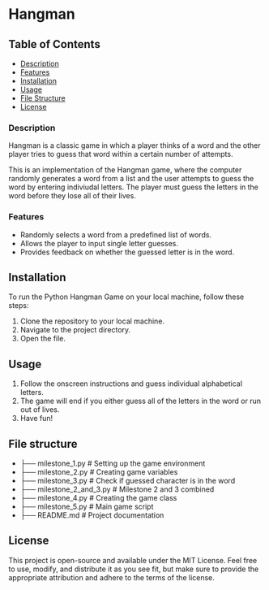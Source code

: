 # **Hangman**

## Table of Contents
- [Description](#description)
- [Features](#features)
- [Installation](#installation)
- [Usage](#usage)
- [File Structure](#file-structure)
- [License](#license)

### Description
Hangman is a classic game in which a player thinks of a word and the other player tries to guess that word within a certain number of attempts.

This is an implementation of the Hangman game, where the computer randomly generates a word from a list and the user attempts to guess the word by entering indiviudal letters. The player must guess the letters in the word before they lose all of their lives.

### Features
- Randomly selects a word from a predefined list of words.
- Allows the player to input single letter guesses.
- Provides feedback on whether the guessed letter is in the word.

## Installation
To run the Python Hangman Game on your local machine, follow these steps:
1. Clone the repository to your local machine.
2. Navigate to the project directory.
3. Open the file.

## Usage
1. Follow the onscreen instructions and guess individual alphabetical letters.
2. The game will end if you either guess all of the letters in the word or run out of lives.
3. Have fun!

## File structure
  - ├── milestone_1.py  # Setting up the game environment
  - ├── milestone_2.py  # Creating game variables
  - ├── milestone_3.py  # Check if guessed character is in the word
  - ├── milestone_2_and_3.py  # Milestone 2 and 3 combined
  - ├── milestone_4.py  # Creating the game class
  - ├── milestone_5.py  # Main game script
  - ├── README.md  # Project documentation

## License
This project is open-source and available under the MIT License. Feel free to use, modify, and distribute it as you see fit, but make sure to provide the appropriate attribution and adhere to the terms of the license.
